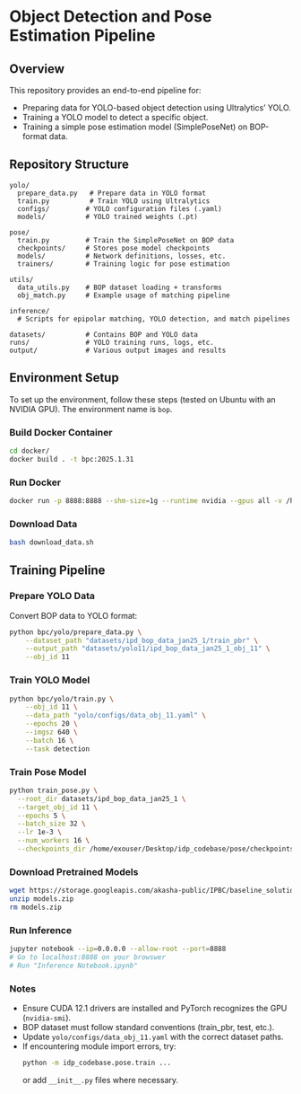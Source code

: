 # Object Detection and Pose Estimation Pipeline

## Overview
This repository provides an end-to-end pipeline for:
- Preparing data for YOLO-based object detection using Ultralytics’ YOLO.
- Training a YOLO model to detect a specific object.
- Training a simple pose estimation model (SimplePoseNet) on BOP-format data.

## Repository Structure
```
yolo/
  prepare_data.py   # Prepare data in YOLO format
  train.py          # Train YOLO using Ultralytics
  configs/         # YOLO configuration files (.yaml)
  models/          # YOLO trained weights (.pt)

pose/
  train.py         # Train the SimplePoseNet on BOP data
  checkpoints/     # Stores pose model checkpoints
  models/          # Network definitions, losses, etc.
  trainers/        # Training logic for pose estimation

utils/
  data_utils.py    # BOP dataset loading + transforms
  obj_match.py     # Example usage of matching pipeline

inference/
  # Scripts for epipolar matching, YOLO detection, and match pipelines

datasets/          # Contains BOP and YOLO data
runs/              # YOLO training runs, logs, etc.
output/            # Various output images and results
```

## Environment Setup
To set up the environment, follow these steps (tested on Ubuntu with an NVIDIA GPU). The environment name is `bop`.

### Build Docker Container
```bash
cd docker/
docker build . -t bpc:2025.1.31
```

### Run Docker
```bash
docker run -p 8888:8888 --shm-size=1g --runtime nvidia --gpus all -v /home/akasha_uswest2/bin_picking_challenge/ipd_codebase:/ipd_codebase -ti bpc:2025.1.31 bash
```


### Download Data
```bash
bash download_data.sh
```

## Training Pipeline

### Prepare YOLO Data
Convert BOP data to YOLO format:
```bash
python bpc/yolo/prepare_data.py \
    --dataset_path "datasets/ipd_bop_data_jan25_1/train_pbr" \
    --output_path "datasets/yolo11/ipd_bop_data_jan25_1_obj_11" \
    --obj_id 11
```

### Train YOLO Model
```bash
python bpc/yolo/train.py \
    --obj_id 11 \
    --data_path "yolo/configs/data_obj_11.yaml" \
    --epochs 20 \
    --imgsz 640 \
    --batch 16 \
    --task detection
```

### Train Pose Model
```bash
python train_pose.py \
  --root_dir datasets/ipd_bop_data_jan25_1 \
  --target_obj_id 11 \
  --epochs 5 \
  --batch_size 32 \
  --lr 1e-3 \
  --num_workers 16 \
  --checkpoints_dir /home/exouser/Desktop/idp_codebase/pose/checkpoints
```
### Download Pretrained Models
```bash
wget https://storage.googleapis.com/akasha-public/IPBC/baseline_solution/v1/models.zip
unzip models.zip
rm models.zip
```

### Run Inference
```bash
jupyter notebook --ip=0.0.0.0 --allow-root --port=8888
# Go to localhost:8888 on your browswer
# Run "Inference Notebook.ipynb"
```


### Notes
- Ensure CUDA 12.1 drivers are installed and PyTorch recognizes the GPU (`nvidia-smi`).
- BOP dataset must follow standard conventions (train_pbr, test, etc.).
- Update `yolo/configs/data_obj_11.yaml` with the correct dataset paths.
- If encountering module import errors, try:
  ```bash
  python -m idp_codebase.pose.train ...
  ```
  or add `__init__.py` files where necessary.
